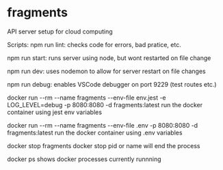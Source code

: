 # fragments

API server setup for cloud computing

Scripts:
npm run lint:
checks code for errors, bad pratice, etc.

npm run start:
runs server using node, but wont restarted on file change

npm run dev:
uses nodemon to allow for server restart on file changes

npm run debug:
enables VSCode debugger on port 9229 (test routes etc.)

docker run --rm --name fragments --env-file env.jest -e LOG_LEVEL=debug -p 8080:8080 -d fragments:latest
run the docker container using jest env variables

docker run --rm --name fragments --env-file .env -p 8080:8080 -d fragments:latest
run the docker container using .env variables

docker stop fragments
docker stop pid or name will end the process

docker ps
shows docker processes currently runnning
